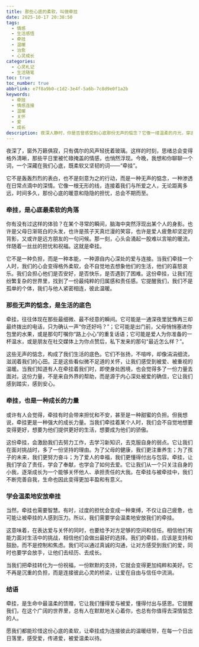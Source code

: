 ```yaml
---
title: 那些心底的柔软，叫做牵挂
date: 2025-10-17 20:38:50
tags:
  - 情感
  - 生活感悟
  - 牵挂
  - 温暖
  - 治愈
  - 心灵成长
categories:
  - 心灵札记
  - 生活随笔
toc: true
toc_number: true
abbrlink: e7f8a9b0-c1d2-3e4f-5a6b-7c8d9e0f1a2b
keywords:
  - 牵挂
  - 情感连接
  - 温暖
  - 关怀
  - 爱
  - 成长
description: 夜深人静时，你是否曾感受到心底那份无声的惦念？它像一缕温柔的月光，穿透生活的喧嚣，轻抚我们最柔软的角落。这份叫做“牵挂”的情感，是连接彼此的无形纽带，是爱与责任的深沉表达。它既是甜蜜的负担，也是生命中最珍贵的馈赠，指引我们走向更深层的理解与爱。
---
```


夜深了，窗外万籁俱寂，只有偶尔的风声轻抚着玻璃。这样的时刻，思绪总会变得格外清晰，那些平日里被忙碌掩盖的情感，也悄然浮现。今晚，我想和你聊聊一个词，一个深藏在我们心底，既柔软又坚韧的词——“牵挂”。

它不是轰轰烈烈的表白，也不是刻意为之的行动，而是一种无声的惦念，一种渗透在日常点滴中的深情。它像一根无形的线，连接着我们与所爱之人，无论距离多远，时间多久，那份心底的暖意和隐隐的担忧，总会不期而至。

### 牵挂，是心底最柔软的角落

你有没有过这样的体验？在某个寻常的瞬间，脑海中突然浮现出某个人的身影。也许是父母日渐斑白的头发，也许是孩子天真烂漫的笑容，也许是爱人疲惫却坚定的背影，又或许是远方朋友的一句问候。那一刻，心头会涌起一股难以言喻的暖流，伴随着一丝丝的担忧和祝福。这就是牵挂。

它不是一种负担，而是一种本能，一种源自内心深处的爱与连接。当我们牵挂一个人时，我们的心会变得格外柔软，会不自觉地去想象他们的生活，他们的喜怒哀乐。我们会担心他们是否安好，是否快乐，是否遇到了困难。这份牵挂，让我们在纷繁复杂的世界里，找到了一份最纯粹的归属感和责任感。它提醒我们，我们不是孤单的个体，我们与他人紧密相连，彼此温暖。

### 那些无声的惦念，是生活的底色

牵挂，往往体现在那些最细微、最不经意的瞬间。它可能是一通深夜里犹豫再三却最终拨出的电话，只为确认一声“你还好吗？”；它可能是出门前，父母悄悄塞进你包里的水果，或是那句叮嘱你“路上小心”的重复话语；它可能是爱人为你准备的一杯温水，或是朋友在社交媒体上为你点赞后，私下发来的那句“最近怎么样？”。

这些无声的惦念，构成了我们生活的底色。它们不张扬，不喧哗，却像涓涓细流，滋润着我们的心田。正是这些看似微不足道的关怀，让我们感受到被爱、被重视的温暖。当我们知道有人在牵挂着我们时，即使身处困境，也会觉得多了一份力量去面对。这份力量，不是来自外界的帮助，而是源于内心深处被爱的确信，它让我们感到踏实，感到安心。

### 牵挂，也是一种成长的力量

或许有人会觉得，牵挂有时会带来担忧和不安，甚至是一种甜蜜的负担。但我想说，牵挂更是一种强大的成长力量。当我们牵挂着某个人时，我们会不自觉地想要变得更好，想要为他们提供更好的生活，想要成为他们的骄傲。

这份牵挂，会激励我们去努力工作，去学习新知识，去克服自身的弱点。它让我们在面对挑战时，多了一份坚持的理由。为了父母的健康，我们更注重养生；为了孩子的未来，我们更努力奋斗；为了爱人的幸福，我们更懂得付出与包容。牵挂，让我们学会了责任，学会了奉献，也学会了如何去爱。它让我们从一个只关注自身的小我，逐渐成长为一个能够关怀他人、承担责任的大我。在牵挂与被牵挂中，我们不断完善自我，生命也因此变得更加丰盈和有意义。

### 学会温柔地安放牵挂

当然，牵挂也需要智慧。有时，过度的担忧会变成一种束缚，不仅让自己疲惫，也可能让被牵挂的人感到压力。所以，我们需要学会温柔地安放我们的牵挂。

这意味着，在表达爱与关怀的同时，也要给予对方足够的空间和信任。相信他们有能力面对生活中的挑战，相信他们会做出最好的选择。我们的牵挂，应该是支持和鼓励，而不是控制和焦虑。我们可以通过真诚的沟通，让对方感受到我们的爱，同时也要学会放手，让他们去经历、去成长。

当我们把牵挂转化为一份祝福，一份默默的支持，它就会变得更加纯粹和美好。它不再是沉重的负担，而是连接彼此心灵的桥梁，让爱在自由与信任中流淌。

### 结语

牵挂，是生命中最温柔的馈赠，它让我们懂得爱与被爱，懂得付出与感恩。它提醒我们，在这个广阔的世界里，总有人在默默地关心着你，也总有你值得去深情惦念的人。

愿我们都能珍惜这份心底的柔软，让牵挂成为连接彼此的温暖纽带，在每一个日出日落里，感受爱，传递爱，被爱温柔以待。